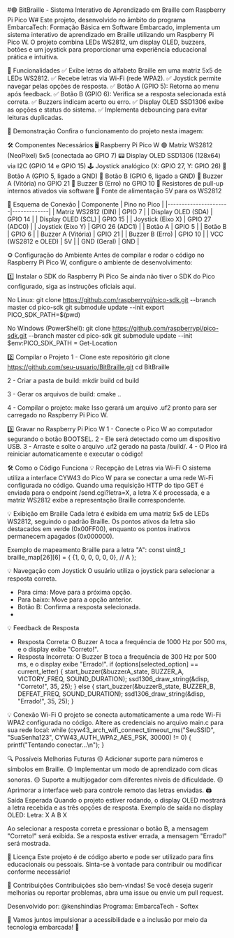 #🟢 BitBraille - Sistema Interativo de Aprendizado em Braille com Raspberry Pi Pico W#
Este projeto, desenvolvido no âmbito do programa EmbarcaTech: Formação Básica em Software Embarcado, implementa um sistema interativo de aprendizado em Braille utilizando um Raspberry Pi Pico W. O projeto combina LEDs WS2812, um display OLED, buzzers, botões e um joystick para proporcionar uma experiência educacional prática e intuitiva.

📌 Funcionalidades
✅ Exibe letras do alfabeto Braille em uma matriz 5x5 de LEDs WS2812.
✅ Recebe letras via Wi-Fi (rede WPA2).
✅ Joystick permite navegar pelas opções de resposta.
✅ Botão A (GPIO 5): Retorna ao menu após feedback.
✅ Botão B (GPIO 6): Verifica se a resposta selecionada está correta.
✅ Buzzers indicam acerto ou erro.
✅ Display OLED SSD1306 exibe as opções e status do sistema.
✅ Implementa debouncing para evitar leituras duplicadas.

🎥 Demonstração
Confira o funcionamento do projeto nesta imagem:


🛠 Componentes Necessários
🖥 Raspberry Pi Pico W
🟢 Matriz WS2812 (NeoPixel) 5x5 (conectada ao GPIO 7)
📟 Display OLED SSD1306 (128x64) via I2C (GPIO 14 e GPIO 15)
🕹 Joystick analógico (X: GPIO 27, Y: GPIO 26)
🔘 Botão A (GPIO 5, ligado a GND)
🔘 Botão B (GPIO 6, ligado a GND)
🎵 Buzzer A (Vitória) no GPIO 21
🎵 Buzzer B (Erro) no GPIO 10
📏 Resistores de pull-up internos ativados via software
🔌 Fonte de alimentação 5V para os WS2812


🔌 Esquema de Conexão
| Componente           | Pino no Pico |
|----------------------|-------------|
| Matriz WS2812 (DIN)  | GPIO 7      |
| Display OLED (SDA)   | GPIO 14     |
| Display OLED (SCL)   | GPIO 15     |
| Joystick (Eixo X)    | GPIO 27 (ADC0) |
| Joystick (Eixo Y)    | GPIO 26 (ADC1) |
| Botão A              | GPIO 5      |
| Botão B              | GPIO 6      |
| Buzzer A (Vitória)   | GPIO 21     |
| Buzzer B (Erro)      | GPIO 10     |
| VCC (WS2812 e OLED)  | 5V          |
| GND (Geral)          | GND         |

⚙ Configuração do Ambiente
Antes de compilar e rodar o código no Raspberry Pi Pico W, configure o ambiente de desenvolvimento:

1️⃣ Instalar o SDK do Raspberry Pi Pico
Se ainda não tiver o SDK do Pico configurado, siga as instruções oficiais aqui.

No Linux:
git clone https://github.com/raspberrypi/pico-sdk.git --branch master
cd pico-sdk
git submodule update --init
export PICO_SDK_PATH=$(pwd)

No Windows (PowerShell):
git clone https://github.com/raspberrypi/pico-sdk.git --branch master
cd pico-sdk
git submodule update --init
$env:PICO_SDK_PATH = Get-Location

2️⃣ Compilar o Projeto
1 - Clone este repositório
git clone https://github.com/seu-usuario/BitBraille.git
cd BitBraille

2 - Criar a pasta de build:
mkdir build
cd build

3 - Gerar os arquivos de build:
cmake ..

4 - Compilar o projeto:
make
Isso gerará um arquivo .uf2 pronto para ser carregado no Raspberry Pi Pico W.

3️⃣ Gravar no Raspberry Pi Pico W
1 - Conecte o Pico W ao computador segurando o botão BOOTSEL.
2 - Ele será detectado como um dispositivo USB.
3 - Arraste e solte o arquivo .uf2 gerado na pasta /build/.
4 - O Pico irá reiniciar automaticamente e executar o código!

🛠 Como o Código Funciona
💡 Recepção de Letras via Wi-Fi
O sistema utiliza a interface CYW43 do Pico W para se conectar a uma rede Wi-Fi configurada no código.
Quando uma requisição HTTP do tipo GET é enviada para o endpoint /send.cgi?letra=X, a letra X é processada, e a matriz WS2812 exibe a representação Braille correspondente.

💡 Exibição em Braille
Cada letra é exibida em uma matriz 5x5 de LEDs WS2812, seguindo o padrão Braille.
Os pontos ativos da letra são destacados em verde (0x00FF00), enquanto os pontos inativos permanecem apagados (0x000000).

Exemplo de mapeamento Braille para a letra "A":
const uint8_t braille_map[26][6] = {
    {1, 0, 0, 0, 0, 0}, // A
};

💡 Navegação com Joystick
O usuário utiliza o joystick para selecionar a resposta correta.
- Para cima: Move para a próxima opção.
- Para baixo: Move para a opção anterior.
- Botão B: Confirma a resposta selecionada.
- 
💡 Feedback de Resposta
- Resposta Correta: O Buzzer A toca a frequência de 1000 Hz por 500 ms, e o display exibe "Correto!".
- Resposta Incorreta: O Buzzer B toca a frequência de 300 Hz por 500 ms, e o display exibe "Errado!".
if (options[selected_option] == current_letter) {
    start_buzzer(&buzzerA_state, BUZZER_A, VICTORY_FREQ, SOUND_DURATION);
    ssd1306_draw_string(&disp, "Correto!", 35, 25);
} else {
    start_buzzer(&buzzerB_state, BUZZER_B, DEFEAT_FREQ, SOUND_DURATION);
    ssd1306_draw_string(&disp, "Errado!", 35, 25);
}

💡 Conexão Wi-Fi
O projeto se conecta automaticamente a uma rede Wi-Fi WPA2 configurada no código.
Altere as credenciais no arquivo main.c para sua rede local:
while (cyw43_arch_wifi_connect_timeout_ms("SeuSSID", "SuaSenha123", CYW43_AUTH_WPA2_AES_PSK, 30000) != 0) {
    printf("Tentando conectar...\n");
}

🔍 Possíveis Melhorias Futuras
🟡 Adicionar suporte para números e símbolos em Braille.
🟡 Implementar um modo de aprendizado com dicas sonoras.
🟡 Suporte a multijogador com diferentes níveis de dificuldade.
🟡 Aprimorar a interface web para controle remoto das letras enviadas.
🖨 Saída Esperada
Quando o projeto estiver rodando, o display OLED mostrará a letra recebida e as três opções de resposta.
Exemplo de saída no display OLED:
Letra: X
  A
  B
  X

Ao selecionar a resposta correta e pressionar o botão B, a mensagem "Correto!" será exibida.
Se a resposta estiver errada, a mensagem "Errado!" será mostrada.

📜 Licença
Este projeto é de código aberto e pode ser utilizado para fins educacionais ou pessoais.
Sinta-se à vontade para contribuir ou modificar conforme necessário!

🤝 Contribuições
Contribuições são bem-vindas! Se você deseja sugerir melhorias ou reportar problemas, abra uma issue ou envie um pull request.

Desenvolvido por: @kenshindias
Programa: EmbarcaTech - Softex


🚀 Vamos juntos impulsionar a acessibilidade e a inclusão por meio da tecnologia embarcada! 🦾
